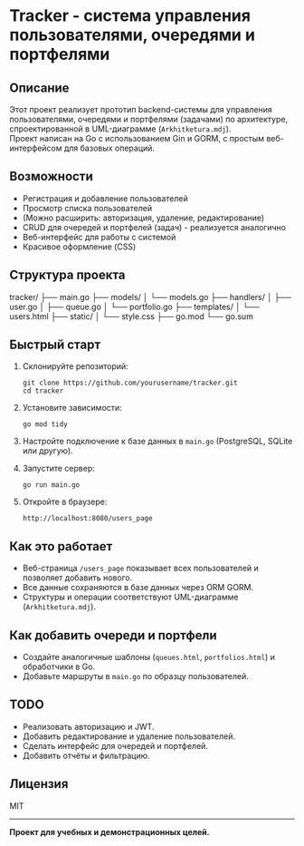 # Tracker - система управления пользователями, очередями и портфелями

## Описание

Этот проект реализует прототип backend-системы для управления пользователями, очередями и портфелями (задачами) по архитектуре, спроектированной в UML-диаграмме (`Arkhitketura.mdj`).  
Проект написан на Go с использованием Gin и GORM, с простым веб-интерфейсом для базовых операций.

## Возможности

- Регистрация и добавление пользователей
- Просмотр списка пользователей
- (Можно расширить: авторизация, удаление, редактирование)
- CRUD для очередей и портфелей (задач) - реализуется аналогично
- Веб-интерфейс для работы с системой
- Красивое оформление (CSS)

## Структура проекта

tracker/
├── main.go
├── models/
│ └── models.go
├── handlers/
│ ├── user.go
│ ├── queue.go
│ └── portfolio.go
├── templates/
│ └── users.html
├── static/
│ └── style.css
├── go.mod
└── go.sum


## Быстрый старт

1. Склонируйте репозиторий:
    ```
    git clone https://github.com/yourusername/tracker.git
    cd tracker
    ```

2. Установите зависимости:
    ```
    go mod tidy
    ```

3. Настройте подключение к базе данных в `main.go` (PostgreSQL, SQLite или другую).

4. Запустите сервер:
    ```
    go run main.go
    ```

5. Откройте в браузере:
    ```
    http://localhost:8080/users_page
    ```

## Как это работает

- Веб-страница `/users_page` показывает всех пользователей и позволяет добавить нового.
- Все данные сохраняются в базе данных через ORM GORM.
- Структуры и операции соответствуют UML-диаграмме (`Arkhitketura.mdj`).

## Как добавить очереди и портфели

- Создайте аналогичные шаблоны (`queues.html`, `portfolios.html`) и обработчики в Go.
- Добавьте маршруты в `main.go` по образцу пользователей.

## TODO

- Реализовать авторизацию и JWT.
- Добавить редактирование и удаление пользователей.
- Сделать интерфейс для очередей и портфелей.
- Добавить отчёты и фильтрацию.

## Лицензия

MIT

---

**Проект для учебных и демонстрационных целей.**
